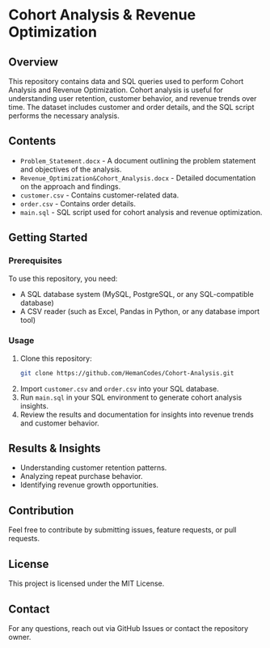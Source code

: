 # Cohort Analysis & Revenue Optimization

## Overview
This repository contains data and SQL queries used to perform Cohort Analysis and Revenue Optimization. Cohort analysis is useful for understanding user retention, customer behavior, and revenue trends over time. The dataset includes customer and order details, and the SQL script performs the necessary analysis.

## Contents
- `Problem_Statement.docx` - A document outlining the problem statement and objectives of the analysis.
- `Revenue_Optimization&Cohort_Analysis.docx` - Detailed documentation on the approach and findings.
- `customer.csv` - Contains customer-related data.
- `order.csv` - Contains order details.
- `main.sql` - SQL script used for cohort analysis and revenue optimization.

## Getting Started
### Prerequisites
To use this repository, you need:
- A SQL database system (MySQL, PostgreSQL, or any SQL-compatible database)
- A CSV reader (such as Excel, Pandas in Python, or any database import tool)

### Usage
1. Clone this repository:
   ```sh
   git clone https://github.com/HemanCodes/Cohort-Analysis.git
   ```
2. Import `customer.csv` and `order.csv` into your SQL database.
3. Run `main.sql` in your SQL environment to generate cohort analysis insights.
4. Review the results and documentation for insights into revenue trends and customer behavior.

## Results & Insights
- Understanding customer retention patterns.
- Analyzing repeat purchase behavior.
- Identifying revenue growth opportunities.

## Contribution
Feel free to contribute by submitting issues, feature requests, or pull requests.

## License
This project is licensed under the MIT License.

## Contact
For any questions, reach out via GitHub Issues or contact the repository owner.

